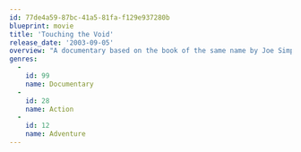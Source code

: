 ```yaml
---
id: 77de4a59-87bc-41a5-81fa-f129e937280b
blueprint: movie
title: 'Touching the Void'
release_date: '2003-09-05'
overview: "A documentary based on the book of the same name by Joe Simpson about Simpson's and Simon Yates' disastrous and near-fatal attempt to climb 6,344m Siula Grande in the Cordillera Huayhuash in the Peruvian Andes in 1985."
genres:
  -
    id: 99
    name: Documentary
  -
    id: 28
    name: Action
  -
    id: 12
    name: Adventure
---
```

